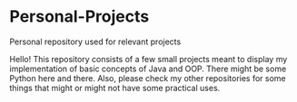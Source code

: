 # Personal-Projects
Personal repository used for relevant projects

Hello! This repository consists of a few small projects meant to display my implementation of basic concepts of Java and OOP. There might be some Python here and there. Also, please check my other repositories for some things that might or might not have some practical uses.

